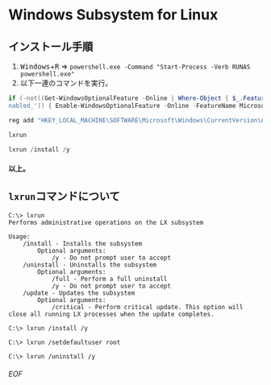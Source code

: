 # Windows Subsystem for Linux

## インストール手順

1. <kbd>Windows</kbd>+<kbd>R</kbd> => ```powershell.exe -Command "Start-Process -Verb RUNAS powershell.exe"```
1. 以下一連のコマンドを実行。
```PowerShell
if (-not((Get-WindowsOptionalFeature -Online | Where-Object { $_.FeatureName -eq 'Microsoft-Windows-Subsystem-Linux' }).State -eq 'E
nabled_')) { Enable-WindowsOptionalFeature -Online -FeatureName Microsoft-Windows-Subsystem-Linux }

reg add "HKEY_LOCAL_MACHINE\SOFTWARE\Microsoft\Windows\CurrentVersion\AppModelUnlock" /t REG_DWORD /f /v "AllowDevelopmentWithoutDevLicense" /d "1"

lxrun

lxrun /install /y
```
#### 以上。







## `lxrun`コマンドについて

```
C:\> lxrun
Performs administrative operations on the LX subsystem

Usage:
    /install - Installs the subsystem
        Optional arguments:
            /y - Do not prompt user to accept
    /uninstall - Uninstalls the subsystem
        Optional arguments:
            /full - Perform a full uninstall
            /y - Do not prompt user to accept
    /update - Updates the subsystem
        Optional arguments:
            /critical - Perform critical update. This option will close all running LX processes when the update completes.

C:\> lxrun /install /y

C:\> lxrun /setdefaultuser root

C:\> lxrun /uninstall /y

```



<!--

## 以下、旧手順。

1. **<kbd>Windows</kbd> + <kbd>R</kbd> => `OptionalFeatures`**

1. **Check `Windows Subsystem for Linux`**

1. **<kbd>Windows</kbd> + <kbd>U</kbd> => `developer`** (OR **<kbd>Windows</kbd> + <kbd>R</kbd> => `powershell -Command "Start-Process -Verb runas powershell Show-WindowsDeveloperLicenseRegistration"`**)

1. **Check `Developer mode`**

-->

###### EOF
